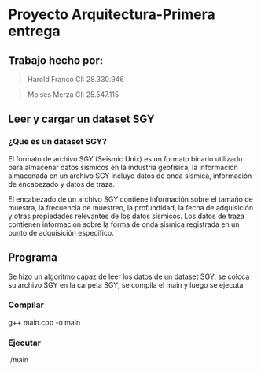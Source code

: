 # Proyecto Arquitectura-Primera entrega
## Trabajo hecho por: 
>Harold Franco 
>CI: 28.330.946

>Moises Merza
>CI: 25.547.115

## Leer y cargar un dataset SGY

### ¿Que es un dataset SGY?

El formato de archivo SGY (Seismic Unix) es un formato binario utilizado para almacenar datos sísmicos en la industria geofísica,
la información almacenada en un archivo SGY incluye datos de onda sísmica, información de encabezado y datos de traza.

El encabezado de un archivo SGY contiene información sobre el tamaño de muestra, la frecuencia de muestreo, la profundidad, la fecha de adquisición y otras propiedades relevantes de los datos sísmicos. Los datos de traza contienen información sobre la forma de onda sísmica registrada en un punto de adquisición específico.

## Programa

Se hizo un algoritmo capaz de leer los datos de un dataset SGY, se coloca su archivo SGY en la carpeta SGY, se compila el main y luego se ejecuta

### Compilar
g++ main.cpp -o main

### Ejecutar
./main
 

